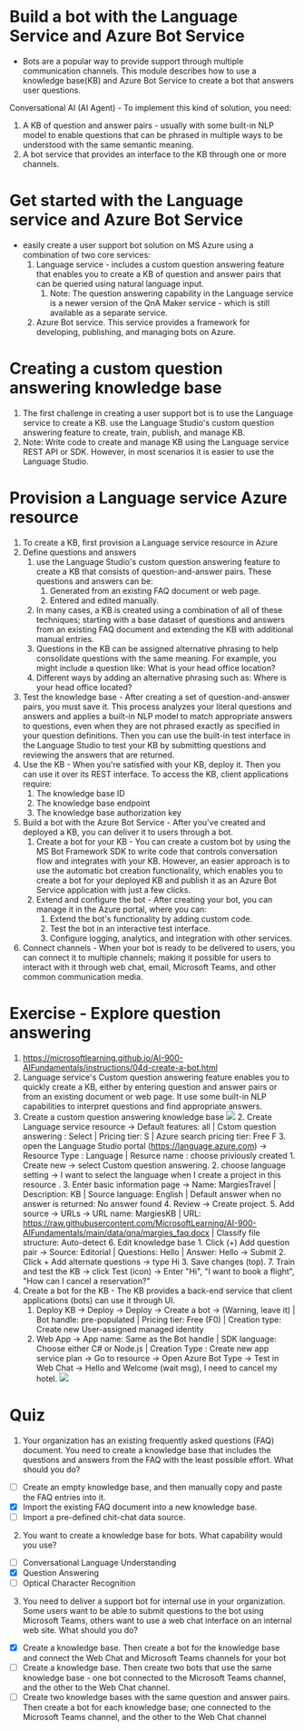 # Build a bot with the Language Service and Azure Bot Service

* Bots are a popular way to provide support through multiple communication channels. This module describes how to use a knowledge base(KB) and Azure Bot Service to create a bot that answers user questions.

Conversational AI (AI Agent) - To implement this kind of solution, you need:
  1. A KB of question and answer pairs - usually with some built-in NLP model to enable questions that can be phrased in multiple ways to be understood with the same semantic meaning.
  2. A bot service that provides an interface to the KB through one or more channels.

# Get started with the Language service and Azure Bot Service
* easily create a user support bot solution on MS Azure using a combination of two core services:
  1. Language service - includes a custom question answering feature that enables you to create a KB of question and answer pairs that can be queried using natural language input.
      1. Note: The question answering capability in the Language service is a newer version of the QnA Maker service - which is still available as a separate service.
  2. Azure Bot service. This service provides a framework for developing, publishing, and managing bots on Azure.

# Creating a custom question answering knowledge base
  1. The first challenge in creating a user support bot is to use the Language service to create a KB. use the Language Studio's custom question answering feature to create, train, publish, and manage KB.
  2. Note: Write code to create and manage KB using the Language service REST API or SDK. However, in most scenarios it is easier to use the Language Studio.

# Provision a Language service Azure resource
  1. To create a KB, first provision a Language service resource in Azure
  2. Define questions and answers
      1. use the Language Studio's custom question answering feature to create a KB that consists of question-and-answer pairs. These questions and answers can be:
          1. Generated from an existing FAQ document or web page.
          2. Entered and edited manually.
      2. In many cases, a KB is created using a combination of all of these techniques; starting with a base dataset of questions and answers from an existing FAQ document and extending the KB with additional manual entries.
      3. Questions in the KB can be assigned alternative phrasing to help consolidate questions with the same meaning. For example, you might include a question like: What is your head office location?
      4. Different ways by adding an alternative phrasing such as: Where is your head office located?
  3. Test the knowledge base - After creating a set of question-and-answer pairs, you must save it. This process analyzes your literal questions and answers and applies a built-in NLP model to match appropriate answers to questions, even when they are not phrased exactly as specified in your question definitions. Then you can use the built-in test interface in the Language Studio to test your KB by submitting questions and reviewing the answers that are returned.
  4. Use the KB - When you're satisfied with your KB, deploy it. Then you can use it over its REST interface. To access the KB, client applications require:
      1. The knowledge base ID
      2. The knowledge base endpoint
      3. The knowledge base authorization key
  5. Build a bot with the Azure Bot Service - After you've created and deployed a KB, you can deliver it to users through a bot.
      1. Create a bot for your KB - You can create a custom bot by using the MS Bot Framework SDK to write code that controls conversation flow and integrates with your KB. However, an easier approach is to use the automatic bot creation functionality, which enables you to create a bot for your deployed KB and publish it as an Azure Bot Service application with just a few clicks.
      2. Extend and configure the bot - After creating your bot, you can manage it in the Azure portal, where you can:
          1. Extend the bot's functionality by adding custom code.
          2. Test the bot in an interactive test interface.
          3. Configure logging, analytics, and integration with other services.
  6. Connect channels - When your bot is ready to be delivered to users, you can connect it to multiple channels; making it possible for users to interact with it through web chat, email, Microsoft Teams, and other common communication media. 

# Exercise - Explore question answering
  1. https://microsoftlearning.github.io/AI-900-AIFundamentals/instructions/04d-create-a-bot.html
  2. Language service's Custom question answering feature enables you to quickly create a KB, either by entering question and answer pairs or from an existing document or web page. It use some built-in NLP capabilities to interpret questions and find appropriate answers.
 3. Create a custom question answering knowledge base
      ![](img/8/1.create-language-service-resource.png)
      2. Create Language service resource -> Default features: all | Cstom question answering : Select | Pricing tier: S | Azure search pricing tier: Free F
      3. open the Language Studio portal (https://language.azure.com) -> Resource Type : Language | Resurce name : choose priviously created
          1. Create new -> select Custom question answering.
          2. choose language setting -> I want to select the language when I create a project in this resource .
          3. Enter basic information page -> Name: MargiesTravel | Description: KB | Source language: English | Default answer when no answer is returned: No answer found
          4. Review -> Create project.
          5. Add source -> URLs -> URL name: MargiesKB | URL: https://raw.githubusercontent.com/MicrosoftLearning/AI-900-AIFundamentals/main/data/qna/margies_faq.docx | Classify file structure: Auto-detect
          6. Edit knowledge base
              1. Click (+) Add question pair -> Source: Editorial | Questions: Hello | Answer: Hello -> Submit
              2. Click + Add alternate questions -> type Hi
              3. Save changes (top).
          7. Train and test the KB -> click Test (icon) -> Enter "Hi", "I want to book a flight", "How can I cancel a reservation?"
  4. Create a bot for the KB - The KB provides a back-end service that client applications (bots) can use it through UI. 
      1. Deploy KB -> Deploy -> Deploy -> Create a bot ->    (Warning, leave it) | Bot handle: pre-populated | Pricing tier: Free (F0) | Creation type:  Create new User-assigned managed identity
      2. Web App ->  App name: Same as the Bot handle | SDK language: Choose either C# or Node.js | Creation Type : Create new app service plan -> Go to resource -> Open Azure Bot Type -> Test in Web Chat -> Hello and Welcome (wait msg), I need to cancel my hotel.
      ![](img/8/1.result.PNG)
      
# Quiz

1. Your organization has an existing frequently asked questions (FAQ) document. You need to create a knowledge base that includes the questions and answers from the FAQ with the least possible effort. What should you do?
  * [ ] Create an empty knowledge base, and then manually copy and paste the FAQ entries into it.
  * [x] Import the existing FAQ document into a new knowledge base.
  * [ ] Import a pre-defined chit-chat data source.
2. You want to create a knowledge base for bots. What capability would you use? 
  * [ ] Conversational Language Understanding
  * [x] Question Answering
  * [ ] Optical Character Recognition
3. You need to deliver a support bot for internal use in your organization. Some users want to be able to submit questions to the bot using Microsoft Teams, others want to use a web chat interface on an internal web site. What should you do?
  * [x] Create a knowledge base. Then create a bot for the knowledge base and connect the Web Chat and Microsoft Teams channels for your bot
  * [ ] Create a knowledge base. Then create two bots that use the same knowledge base - one bot connected to the Microsoft Teams channel, and the other to the Web Chat channel.
  * [ ] Create two knowledge bases with the same question and answer pairs. Then create a bot for each knowledge base; one connected to the Microsoft Teams channel, and the other to the Web Chat channel
